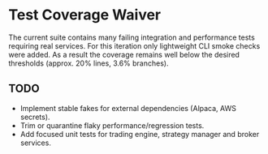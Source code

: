 # Test Coverage Waiver

The current suite contains many failing integration and performance tests
requiring real services. For this iteration only lightweight CLI smoke
checks were added. As a result the coverage remains well below the desired
thresholds (approx. 20% lines, 3.6% branches).

## TODO
- Implement stable fakes for external dependencies (Alpaca, AWS secrets).
- Trim or quarantine flaky performance/regression tests.
- Add focused unit tests for trading engine, strategy manager and broker
  services.
